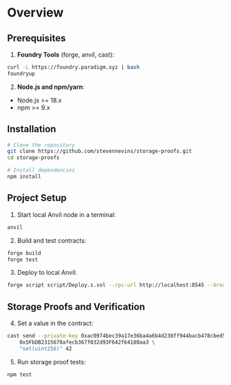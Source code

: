 # Overview

## Prerequisites

1. **Foundry Tools** (forge, anvil, cast):

```bash
curl -L https://foundry.paradigm.xyz | bash
foundryup
```

2. **Node.js and npm/yarn**:

- Node.js >= 18.x
- npm >= 9.x

## Installation

```bash
# Clone the repository
git clone https://github.com/stevennevins/storage-proofs.git
cd storage-proofs

# Install dependencies
npm install
```

## Project Setup

1. Start local Anvil node in a terminal:

```bash
anvil
```

2. Build and test contracts:

```bash
forge build
forge test
```

3. Deploy to local Anvil:

```bash
forge script script/Deploy.s.sol --rpc-url http://localhost:8545 --broadcast --private-key 0xac0974bec39a17e36ba4a6b4d238ff944bacb478cbed5efcae784d7bf4f2ff80
```

## Storage Proofs and Verification

4. Set a value in the contract:

```bash
cast send --private-key 0xac0974bec39a17e36ba4a6b4d238ff944bacb478cbed5efcae784d7bf4f2ff80 \
    0x5FbDB2315678afecb367f032d93F642f64180aa3 \
    "set(uint256)" 42
```

5. Run storage proof tests:

```bash
npm test
```

